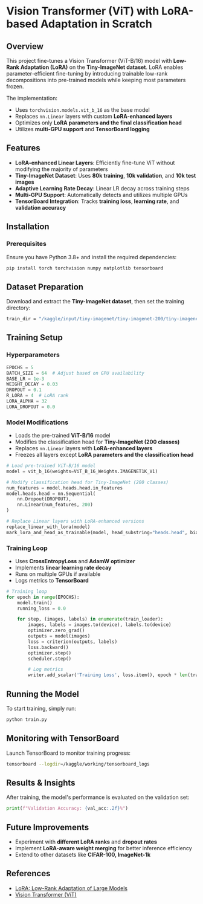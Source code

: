 # Vision Transformer (ViT) with LoRA-based Adaptation in Scratch

## Overview
This project fine-tunes a Vision Transformer (ViT-B/16) model with **Low-Rank Adaptation (LoRA)** on the **Tiny-ImageNet dataset**. LoRA enables parameter-efficient fine-tuning by introducing trainable low-rank decompositions into pre-trained models while keeping most parameters frozen.

The implementation:
- Uses `torchvision.models.vit_b_16` as the base model
- Replaces `nn.Linear` layers with custom **LoRA-enhanced layers**
- Optimizes only **LoRA parameters and the final classification head**
- Utilizes **multi-GPU support** and **TensorBoard logging**

## Features
- **LoRA-enhanced Linear Layers**: Efficiently fine-tune ViT without modifying the majority of parameters
- **Tiny-ImageNet Dataset**: Uses **80k training**, **10k validation**, and **10k test images**
- **Adaptive Learning Rate Decay**: Linear LR decay across training steps
- **Multi-GPU Support**: Automatically detects and utilizes multiple GPUs
- **TensorBoard Integration**: Tracks **training loss**, **learning rate**, and **validation accuracy**

## Installation
### Prerequisites
Ensure you have Python 3.8+ and install the required dependencies:
```bash
pip install torch torchvision numpy matplotlib tensorboard
```

## Dataset Preparation
Download and extract the **Tiny-ImageNet dataset**, then set the training directory:
```bash
train_dir = "/kaggle/input/tiny-imagenet/tiny-imagenet-200/tiny-imagenet-200/train"
```

## Training Setup
### Hyperparameters
```python
EPOCHS = 5
BATCH_SIZE = 64  # Adjust based on GPU availability
BASE_LR = 1e-3
WEIGHT_DECAY = 0.03
DROPOUT = 0.1
R_LORA = 4  # LoRA rank
LORA_ALPHA = 32
LORA_DROPOUT = 0.0
```

### Model Modifications
- Loads the pre-trained **ViT-B/16** model
- Modifies the classification head for **Tiny-ImageNet (200 classes)**
- Replaces `nn.Linear` layers with **LoRA-enhanced layers**
- Freezes all layers except **LoRA parameters and the classification head**

```python
# Load pre-trained ViT-B/16 model
model = vit_b_16(weights=ViT_B_16_Weights.IMAGENET1K_V1)

# Modify classification head for Tiny-ImageNet (200 classes)
num_features = model.heads.head.in_features
model.heads.head = nn.Sequential(
    nn.Dropout(DROPOUT),
    nn.Linear(num_features, 200)
)

# Replace Linear layers with LoRA-enhanced versions
replace_linear_with_lora(model)
mark_lora_and_head_as_trainable(model, head_substring="heads.head", bias="none")
```

### Training Loop
- Uses **CrossEntropyLoss** and **AdamW optimizer**
- Implements **linear learning rate decay**
- Runs on multiple GPUs if available
- Logs metrics to **TensorBoard**

```python
# Training loop
for epoch in range(EPOCHS):
    model.train()
    running_loss = 0.0

    for step, (images, labels) in enumerate(train_loader):
        images, labels = images.to(device), labels.to(device)
        optimizer.zero_grad()
        outputs = model(images)
        loss = criterion(outputs, labels)
        loss.backward()
        optimizer.step()
        scheduler.step()

        # Log metrics
        writer.add_scalar('Training Loss', loss.item(), epoch * len(train_loader) + step)
```

## Running the Model
To start training, simply run:
```bash
python train.py
```

## Monitoring with TensorBoard
Launch TensorBoard to monitor training progress:
```bash
tensorboard --logdir=/kaggle/working/tensorboard_logs
```

## Results & Insights
After training, the model's performance is evaluated on the validation set:
```python
print(f"Validation Accuracy: {val_acc:.2f}%")
```

## Future Improvements
- Experiment with **different LoRA ranks** and **dropout rates**
- Implement **LoRA-aware weight merging** for better inference efficiency
- Extend to other datasets like **CIFAR-100, ImageNet-1k**

## References
- [LoRA: Low-Rank Adaptation of Large Models](https://arxiv.org/abs/2106.09685)
- [Vision Transformer (ViT)](https://arxiv.org/abs/2010.11929)


